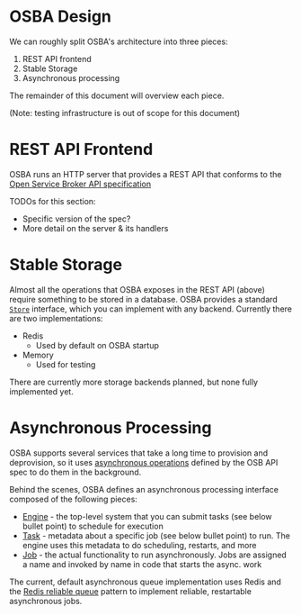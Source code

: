 # OSBA Design

We can roughly split OSBA's architecture into three pieces:

1.  REST API frontend
2.  Stable Storage
3.  Asynchronous processing

The remainder of this document will overview each piece.

(Note: testing infrastructure is out of scope for this document)

# REST API Frontend

OSBA runs an HTTP server that provides a REST API that conforms to the
[Open Service Broker API specification](https://github.com/openservicebrokerapi/servicebroker/blob/master/spec.md)

TODOs for this section:

* Specific version of the spec?
* More detail on the server & its handlers

# Stable Storage

Almost all the operations that OSBA exposes in the REST API (above) require
something to be stored in a database. OSBA provides a standard
[`Store`](./pkg/storage/store.go) interface, which you can implement with
any backend. Currently there are two implementations:

* Redis
  * Used by default on OSBA startup
* Memory
  * Used for testing

There are currently more storage backends planned, but none fully implemented
yet.

# Asynchronous Processing

OSBA supports several services that take a long time to provision and
deprovision, so it uses
[asynchronous operations](https://github.com/openservicebrokerapi/servicebroker/blob/master/spec.md#asynchronous-operations)
defined by the OSB API spec to do them in the background.

Behind the scenes, OSBA defines an asynchronous processing interface composed
of the following pieces:

* [Engine](./pkg/async/engine.go) - the top-level system that you can submit
  tasks (see below bullet point) to schedule for execution
* [Task](./pkg/async/task.go) - metadata about a specific job
  (see below bullet point) to run. The engine uses this metadata to do scheduling,
  restarts, and more
* [Job](./pkg/async/job.go) - the actual functionality to run asynchronously.
  Jobs are assigned a name and invoked by name in code that starts the async.
  work

The current, default asynchronous queue implementation uses Redis and the
[Redis reliable queue](https://danielkokott.wordpress.com/2015/02/14/redis-reliable-queue-pattern/)
pattern to implement reliable, restartable asynchronous jobs.
